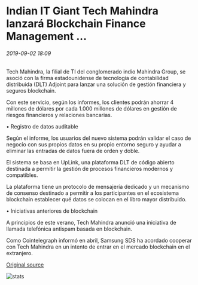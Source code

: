 # Indian IT Giant Tech Mahindra lanzará Blockchain Finance Management ...

###### 2019-09-02 18:09

Tech Mahindra, la filial de TI del conglomerado indio Mahindra Group, se asoció con la firma estadounidense de tecnología de contabilidad distribuida (DLT) Adjoint para lanzar una solución de gestión financiera y seguros blockchain.

Con este servicio, según los informes, los clientes podrán ahorrar 4 millones de dólares por cada 1.000 millones de dólares en gestión de riesgos financieros y relaciones bancarias.

• Registro de datos auditable

Según el informe, los usuarios del nuevo sistema podrán validar el caso de negocio con sus propios datos en su propio entorno seguro y ayudar a eliminar las entradas de datos fuera de orden y doble.

El sistema se basa en UpLink, una plataforma DLT de código abierto destinada a permitir la gestión de procesos financieros modernos y compatibles.

La plataforma tiene un protocolo de mensajería dedicado y un mecanismo de consenso destinado a permitir a los participantes en el ecosistema blockchain establecer qué datos se colocan en el libro mayor distribuido.

• Iniciativas anteriores de blockchain

A principios de este verano, Tech Mahindra anunció una iniciativa de llamada telefónica antispam basada en blockchain.

Como Cointelegraph informó en abril, Samsung SDS ha acordado cooperar con Tech Mahindra en un intento de entrar en el mercado blockchain en el extranjero.

[Original source](https://cointelegraph.com/news/indian-it-giant-tech-mahindra-to-launch-blockchain-finance-management)

![stats](https://c.statcounter.com/11760860/0/a89fa40b/1/ "stats")